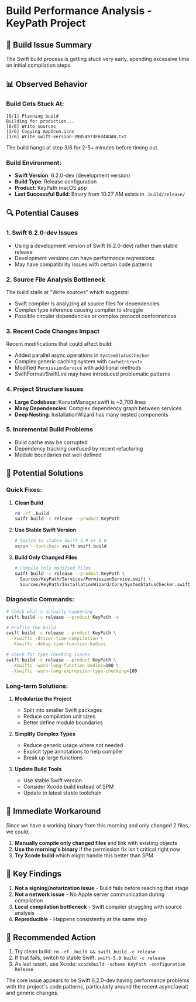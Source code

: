 # Build Performance Analysis - KeyPath Project

## 🐌 **Build Issue Summary**
The Swift build process is getting stuck very early, spending excessive time on initial compilation steps.

## 📊 **Observed Behavior**

### Build Gets Stuck At:
```
[0/1] Planning build
Building for production...
[0/6] Write sources
[2/6] Copying AppIcon.icns
[3/6] Write swift-version-39B54973F684ADAB.txt
```

The build hangs at step 3/6 for 2-5+ minutes before timing out.

### Build Environment:
- **Swift Version**: 6.2.0-dev (development version)
- **Build Type**: Release configuration
- **Product**: KeyPath macOS app
- **Last Successful Build**: Binary from 10:27 AM exists in `.build/release/`

## 🔍 **Potential Causes**

### 1. **Swift 6.2.0-dev Issues**
- Using a development version of Swift (6.2.0-dev) rather than stable release
- Development versions can have performance regressions
- May have compatibility issues with certain code patterns

### 2. **Source File Analysis Bottleneck**
The build stalls at "Write sources" which suggests:
- Swift compiler is analyzing all source files for dependencies
- Complex type inference causing compiler to struggle
- Possible circular dependencies or complex protocol conformances

### 3. **Recent Code Changes Impact**
Recent modifications that could affect build:
- Added parallel async operations in `SystemStatusChecker`
- Complex generic caching system with `CacheEntry<T>`
- Modified `PermissionService` with additional methods
- SwiftFormat/SwiftLint may have introduced problematic patterns

### 4. **Project Structure Issues**
- **Large Codebase**: KanataManager.swift is ~3,700 lines
- **Many Dependencies**: Complex dependency graph between services
- **Deep Nesting**: InstallationWizard has many nested components

### 5. **Incremental Build Problems**
- Build cache may be corrupted
- Dependency tracking confused by recent refactoring
- Module boundaries not well defined

## 🚀 **Potential Solutions**

### Quick Fixes:
1. **Clean Build**
   ```bash
   rm -rf .build
   swift build -c release --product KeyPath
   ```

2. **Use Stable Swift Version**
   ```bash
   # Switch to stable Swift 5.9 or 6.0
   xcrun --toolchain swift swift build
   ```

3. **Build Only Changed Files**
   ```bash
   # Compile only modified files
   swift build -c release --product KeyPath \
     Sources/KeyPath/Services/PermissionService.swift \
     Sources/KeyPath/InstallationWizard/Core/SystemStatusChecker.swift
   ```

### Diagnostic Commands:
```bash
# Check what's actually happening
swift build -c release --product KeyPath -v

# Profile the build
swift build -c release --product KeyPath \
  -Xswiftc -driver-time-compilation \
  -Xswiftc -debug-time-function-bodies

# Check for type-checking issues
swift build -c release --product KeyPath \
  -Xswiftc -warn-long-function-bodies=100 \
  -Xswiftc -warn-long-expression-type-checking=100
```

### Long-term Solutions:
1. **Modularize the Project**
   - Split into smaller Swift packages
   - Reduce compilation unit sizes
   - Better define module boundaries

2. **Simplify Complex Types**
   - Reduce generic usage where not needed
   - Explicit type annotations to help compiler
   - Break up large functions

3. **Update Build Tools**
   - Use stable Swift version
   - Consider Xcode build instead of SPM
   - Update to latest stable toolchain

## 🎯 **Immediate Workaround**

Since we have a working binary from this morning and only changed 2 files, we could:

1. **Manually compile only changed files** and link with existing objects
2. **Use the morning's binary** if the permission fix isn't critical right now
3. **Try Xcode build** which might handle this better than SPM

## 📝 **Key Findings**

1. **Not a signing/notarization issue** - Build fails before reaching that stage
2. **Not a network issue** - No Apple server communication during compilation
3. **Local compilation bottleneck** - Swift compiler struggling with source analysis
4. **Reproducible** - Happens consistently at the same step

## 🔧 **Recommended Action**

1. Try clean build: `rm -rf .build && swift build -c release`
2. If that fails, switch to stable Swift: `swift-5.9 build -c release`
3. As last resort, use Xcode: `xcodebuild -scheme KeyPath -configuration Release`

The core issue appears to be Swift 6.2.0-dev having performance problems with the project's code patterns, particularly around the recent async/await and generic changes.